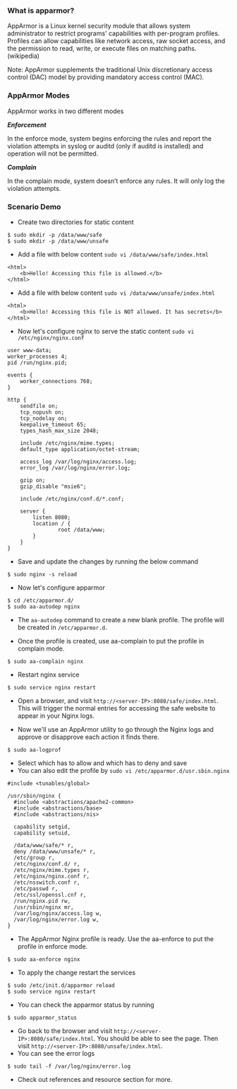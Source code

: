 ### What is apparmor?

AppArmor is a Linux kernel security module that allows system administrator to restrict programs' capabilities with per-program profiles. Profiles can allow capabilities like network access, raw socket access, and the permission to read, write, or execute files on matching paths. (wikipedia)

Note: AppArmor supplements the traditional Unix discretionary access control (DAC) model by providing mandatory access control (MAC).


### AppArmor Modes

AppArmor works in two different modes

***Enforcement***

In the enforce mode, system begins enforcing the rules and report the violation attempts in syslog or auditd (only if auditd is installed) and operation will not be permitted.

***Complain***

In the complain mode, system doesn’t enforce any rules. It will only log the violation attempts.


### Scenario Demo

- Create two directories for static content

```
$ sudo mkdir -p /data/www/safe
$ sudo mkdir -p /data/www/unsafe
```

- Add a file with below content `sudo vi /data/www/safe/index.html`

```
<html>
    <b>Hello! Accessing this file is allowed.</b>
</html>
```

- Add a file with below content `sudo vi /data/www/unsafe/index.html`

```
<html>
    <b>Hello! Accessing this file is NOT allowed. It has secrets</b>
</html>
```

- Now let's configure nginx to serve the static content `sudo vi /etc/nginx/nginx.conf`

```
user www-data;
worker_processes 4;
pid /run/nginx.pid;

events {
    worker_connections 768;
}

http {
    sendfile on;
    tcp_nopush on;
    tcp_nodelay on;
    keepalive_timeout 65;
    types_hash_max_size 2048;

    include /etc/nginx/mime.types;
    default_type application/octet-stream;

    access_log /var/log/nginx/access.log;
    error_log /var/log/nginx/error.log;

    gzip on;
    gzip_disable "msie6";

    include /etc/nginx/conf.d/*.conf;

    server {
        listen 8080;
        location / { 
                root /data/www;
        }
    }
}
```

- Save and update the changes by running the below command

```
$ sudo nginx -s reload
```

- Now let's configure apparmor

```
$ cd /etc/apparmor.d/
$ sudo aa-autodep nginx
```

- The `aa-autodep` command to create a new blank profile. The profile will be created in `/etc/apparmor.d`.

- Once the profile is created, use aa-complain to put the profile in complain mode.

```
$ sudo aa-complain nginx
```

- Restart nginx service

```
$ sudo service nginx restart
```

- Open a browser, and visit `http://<server-IP>:8080/safe/index.html`. This will trigger the normal entries for accessing the safe website to appear in your Nginx logs.

- Now we'll use an AppArmor utility to go through the Nginx logs and approve or disapprove each action it finds there.

```
$ sudo aa-logprof
```

- Select which has to allow and which has to deny and save
- You can also edit the profile by `sudo vi /etc/apparmor.d/usr.sbin.nginx`

```
#include <tunables/global>

/usr/sbin/nginx {
  #include <abstractions/apache2-common>
  #include <abstractions/base>
  #include <abstractions/nis>

  capability setgid,
  capability setuid,

  /data/www/safe/* r,
  deny /data/www/unsafe/* r,
  /etc/group r,
  /etc/nginx/conf.d/ r,
  /etc/nginx/mime.types r,
  /etc/nginx/nginx.conf r,
  /etc/nsswitch.conf r,
  /etc/passwd r,
  /etc/ssl/openssl.cnf r,
  /run/nginx.pid rw,
  /usr/sbin/nginx mr,
  /var/log/nginx/access.log w,
  /var/log/nginx/error.log w,
}
```

- The AppArmor Nginx profile is ready. Use the aa-enforce to put the profile in enforce mode.

```
$ sudo aa-enforce nginx
```

- To apply the change restart the services

```
$ sudo /etc/init.d/apparmor reload
$ sudo service nginx restart
```

- You can check the apparmor status by running

```
$ sudo apparmor_status
```

- Go back to the browser and visit `http://<server-IP>:8080/safe/index.html`. You should be able to see the page. Then visit `http://<server-IP>:8080/unsafe/index.html`. 
- You can see the error logs

```
$ sudo tail -f /var/log/nginx/error.log
```

- Check out references and resource section for more. 